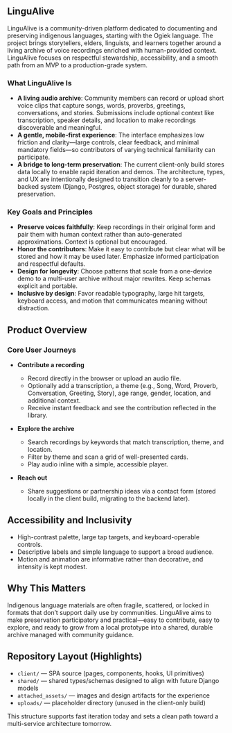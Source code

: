 ## LinguAlive

LinguAlive is a community-driven platform dedicated to documenting and preserving indigenous languages, starting with the Ogiek language. The project brings storytellers, elders, linguists, and learners together around a living archive of voice recordings enriched with human-provided context. LinguAlive focuses on respectful stewardship, accessibility, and a smooth path from an MVP to a production-grade system.

### What LinguAlive Is

- **A living audio archive**: Community members can record or upload short voice clips that capture songs, words, proverbs, greetings, conversations, and stories. Submissions include optional context like transcription, speaker details, and location to make recordings discoverable and meaningful.
- **A gentle, mobile-first experience**: The interface emphasizes low friction and clarity—large controls, clear feedback, and minimal mandatory fields—so contributors of varying technical familiarity can participate.
- **A bridge to long-term preservation**: The current client-only build stores data locally to enable rapid iteration and demos. The architecture, types, and UX are intentionally designed to transition cleanly to a server-backed system (Django, Postgres, object storage) for durable, shared preservation.

### Key Goals and Principles

- **Preserve voices faithfully**: Keep recordings in their original form and pair them with human context rather than auto-generated approximations. Context is optional but encouraged.
- **Honor the contributors**: Make it easy to contribute but clear what will be stored and how it may be used later. Emphasize informed participation and respectful defaults.
- **Design for longevity**: Choose patterns that scale from a one-device demo to a multi-user archive without major rewrites. Keep schemas explicit and portable.
- **Inclusive by design**: Favor readable typography, large hit targets, keyboard access, and motion that communicates meaning without distraction.

## Product Overview

### Core User Journeys

- **Contribute a recording**
  - Record directly in the browser or upload an audio file.
  - Optionally add a transcription, a theme (e.g., Song, Word, Proverb, Conversation, Greeting, Story), age range, gender, location, and additional context.
  - Receive instant feedback and see the contribution reflected in the library.

- **Explore the archive**
  - Search recordings by keywords that match transcription, theme, and location.
  - Filter by theme and scan a grid of well-presented cards.
  - Play audio inline with a simple, accessible player.

- **Reach out**
  - Share suggestions or partnership ideas via a contact form (stored locally in the client build, migrating to the backend later).


## Accessibility and Inclusivity

- High-contrast palette, large tap targets, and keyboard-operable controls.
- Descriptive labels and simple language to support a broad audience.
- Motion and animation are informative rather than decorative, and intensity is kept modest.


## Why This Matters

Indigenous language materials are often fragile, scattered, or locked in formats that don’t support daily use by communities. LinguAlive aims to make preservation participatory and practical—easy to contribute, easy to explore, and ready to grow from a local prototype into a shared, durable archive managed with community guidance.

## Repository Layout (Highlights)

- `client/` — SPA source (pages, components, hooks, UI primitives)
- `shared/` — shared types/schemas designed to align with future Django models
- `attached_assets/` — images and design artifacts for the experience
- `uploads/` — placeholder directory (unused in the client-only build)

This structure supports fast iteration today and sets a clean path toward a multi-service architecture tomorrow.



